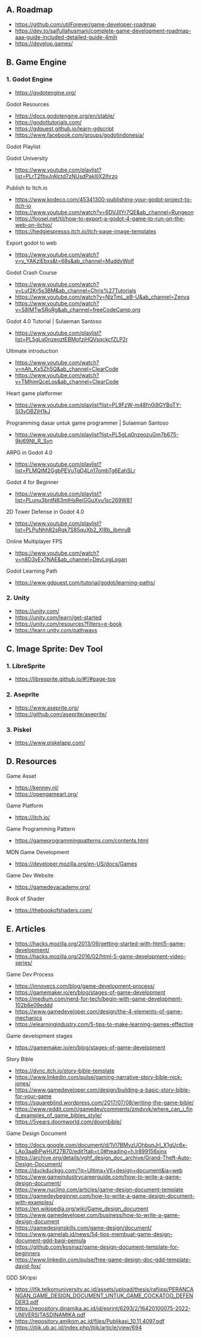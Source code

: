 ## A. Roadmap

- https://github.com/utilForever/game-developer-roadmap
- https://dev.to/saifullahusmani/complete-game-development-roadmap-aaa-guide-included-detailed-guide-4mih
- https://develop.games/

## B. Game Engine

### 1. Godot Engine
- https://godotengine.org/

Godot Resources
- https://docs.godotengine.org/en/stable/
- https://godottutorials.com/
- https://gdquest.github.io/learn-gdscript
- https://www.facebook.com/groups/godotindonesia/

Godot Playlist

Godot University
- https://www.youtube.com/playlist?list=PLrT2fbyJrAIctd7zNUsdPakIllX2lhrzo

Publish to Itch.io
- https://www.kodeco.com/45341300-publishing-your-godot-project-to-itch-io
- https://www.youtube.com/watch?v=6DVJIlYr7QE&ab_channel=Rungeon
- https://foosel.net/til/how-to-export-a-godot-4-game-to-run-on-the-web-on-itchio/
- https://hedgiespresso.itch.io/itch-page-image-templates

Export godot to web
- https://www.youtube.com/watch?v=y_YAKzlEbxs&t=68s&ab_channel=MuddyWolf

Godot Crash Course
- https://www.youtube.com/watch?v=Luf2Kr5s3BM&ab_channel=Chris%27Tutorials
- https://www.youtube.com/watch?v=NlzTmL_eB-U&ab_channel=Zenva
- https://www.youtube.com/watch?v=S8lMTwSRoRg&ab_channel=freeCodeCamp.org

Godot 4.0 Tutorial | Sulaeman Santoso
- https://www.youtube.com/playlist?list=PL5gLq0nzeoztEBMofziHQVsqckcfZLP2r

Ultimate introduction 
- https://www.youtube.com/watch?v=nAh_Kx5Zh5Q&ab_channel=ClearCode
- https://www.youtube.com/watch?v=TMhimQceLos&ab_channel=ClearCode

Heart game platformer
- https://www.youtube.com/playlist?list=PL9FzW-m48fn0i9GYBoTY-SI3yOBZjH1kJ

Programming dasar untuk game programmer | Sulaeman Santoso
- https://www.youtube.com/playlist?list=PL5gLq0nzeozuGm7b675-9kj69Nt_R_Syn

ARPG in Godot 4.0
- https://www.youtube.com/playlist?list=PLMQtM2GgbPEVuTgD4Ln17ombTg6EahSLr

Godot 4 for Beginner
- https://www.youtube.com/playlist?list=PLunu3bntN83mlHsReiGGuXvu1sc269W81

2D Tower Defense in Godot 4.0
- https://www.youtube.com/playlist?list=PLPuNhh82sRgk7S85quXb2_XI8b_jbmruB

Online Multiplayer FPS
- https://www.youtube.com/watch?v=n8D3vEx7NAE&ab_channel=DevLogLogan

Godot Learning Path
- https://www.gdquest.com/tutorial/godot/learning-paths/

### 2. Unity
- https://unity.com/
- https://unity.com/learn/get-started
- https://unity.com/resources?filters=e-book
- https://learn.unity.com/pathways

## C. Image Sprite: Dev Tool

### 1. LibreSprite
- https://libresprite.github.io/#!/#page-top

### 2. Aseprite
- https://www.aseprite.org/
- https://github.com/aseprite/aseprite/

### 3. Piskel
- https://www.piskelapp.com/

## D. Resources

Game Asset
- https://kenney.nl/
- https://opengameart.org/

Game Platform
- https://itch.io/

Game Programming Pattern
- https://gameprogrammingpatterns.com/contents.html

MDN Game Development
- https://developer.mozilla.org/en-US/docs/Games

Game Dev Website
- https://gamedevacademy.org/

Book of Shader
- https://thebookofshaders.com/

## E. Articles

- https://hacks.mozilla.org/2013/09/getting-started-with-html5-game-development/
- https://hacks.mozilla.org/2016/02/html-5-game-development-video-series/

Game Dev Process
- https://innovecs.com/blog/game-development-process/
- https://gamemaker.io/en/blog/stages-of-game-development
- https://medium.com/nerd-for-tech/begin-with-game-development-102b6e09eddd
- https://www.gamedeveloper.com/design/the-4-elements-of-game-mechanics
- https://elearningindustry.com/5-tips-to-make-learning-games-effective

Game development stages
- https://gamemaker.io/en/blog/stages-of-game-development

Story Bible
- https://dvnc.itch.io/story-bible-template
- https://www.linkedin.com/pulse/gaming-narrative-story-bible-nick-jones/
- https://www.gamedeveloper.com/design/building-a-basic-story-bible-for-your-game
- https://squareblind.wordpress.com/2017/07/08/writing-the-game-bible/
- https://www.reddit.com/r/gamedev/comments/zmdvvk/where_can_i_find_examples_of_game_bibles_style/
- https://5years.doomworld.com/doombible/

Game Design Document
- https://docs.google.com/document/d/1Vl7BMvzUOhbunJrI_X1gUc6x-LAp3aaBiPwHUf27B70/edit?tab=t.0#heading=h.lr899156xjnx
- https://archive.org/details/vghf_design_doc_archive/Grand-Theft-Auto-Design-Document/
- https://duckduckgo.com/?q=Ultima+VII+design+document&ia=web
- https://www.gameindustrycareerguide.com/how-to-write-a-game-design-document/
- https://www.nuclino.com/articles/game-design-document-template
- https://gamedevbeginner.com/how-to-write-a-game-design-document-with-examples/
- https://en.wikipedia.org/wiki/Game_design_document
- https://www.gamedeveloper.com/business/how-to-write-a-game-design-document
- https://gamedesignskills.com/game-design/document/
- https://www.gamelab.id/news/54-tips-membuat-game-design-document-gdd-bagi-pemula
- https://github.com/kosinaz/game-design-document-template-for-beginners
- https://www.linkedin.com/pulse/free-game-design-doc-gdd-template-david-fox/

GDD SKripsi
- https://ifik.telkomuniversity.ac.id/assets/upload/thesis/rafiipp/PERANCANGAN_GAME_DESIGN_DOCUMENT_UNTUK_GAME_COCKATOO_DEFENDER3.pdf
- https://repository.dinamika.ac.id/id/eprint/6293/2/16420100075-2022-UNIVERSITASDINAMIKA.pdf
- https://repository.amikom.ac.id/files/Publikasi_10.11.4097.pdf
- https://jtiik.ub.ac.id/index.php/jtiik/article/view/694
